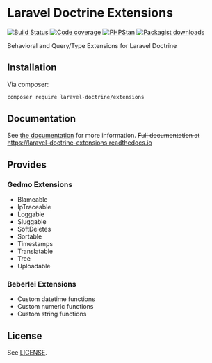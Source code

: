 <p align="center">
    <img src="https://placehold.co/10x10/337ab7/337ab7.png" width="100%" height="15px">
</p>

Laravel Doctrine Extensions
===========================

[![Build Status](https://github.com/laravel-doctrine/extensions/actions/workflows/continuous-integration.yml/badge.svg)](https://github.com/laravel-doctrine/extensions/actions/workflows/continuous-integration.yml?query=branch%3A2.0.x)
[![Code coverage](https://codecov.io/gh/laravel-doctrine/extensions/branch/2.0.x/graph/badge.svg?token=hbyGgWHabZ)](https://codecov.io/gh/laravel-doctrine/extensions)
[![PHPStan](https://img.shields.io/badge/PHPStan-level%201-brightgreen.svg)](https://img.shields.io/badge/PHPStan-level%201-brightgreen.svg)
[![Packagist downloads](https://img.shields.io/packagist/dm/laravel-doctrine/extensions.svg?style=flat-square)](https://packagist.org/packages/laravel-doctrine/extensions)

Behavioral and Query/Type Extensions for Laravel Doctrine

Installation
------------

Via composer:

```bash
composer require laravel-doctrine/extensions
```


Documentation
-------------

See [the documentation](https://github.com/laravel-doctrine/extensions/tree/2.0.x/docs) for more information.
~~Full documentation at https://laravel-doctrine-extensions.readthedocs.io~~


Provides
--------

### Gedmo Extensions

* Blameable
* IpTraceable
* Loggable
* Sluggable
* SoftDeletes
* Sortable
* Timestamps
* Translatable
* Tree
* Uploadable

### Beberlei Extensions

* Custom datetime functions
* Custom numeric functions
* Custom string functions


License
-------

See [LICENSE](https://github.com/laravel-doctrine/extensions/blob/master/LICENSE).
